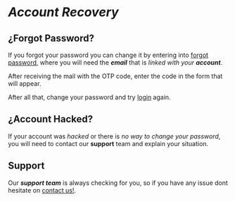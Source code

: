 # ***Account Recovery***
## ¿Forgot Password?
If you forgot your password you can change it by entering into [forgot password](/forgot), where you will need the ***email*** that is *linked with your **account***.

After receiving the mail with the OTP code, enter the code in the form that will appear.    

After all that, change your password and try [login](/login) again.

## ¿Account Hacked?
If your account was *hacked* or there is *no way to change your password*, you will need to contact our **support** team and explain your situation.

## Support
Our ***support team*** is always checking for you, so if you have any issue dont hesitate on [contact us!](/support).